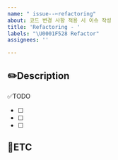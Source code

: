```yaml
---
name: " issue--✂️refactoring"
about: 코드 변경 사항 적용 시 이슈 작성
title: 'Refactoring - '
labels: "\U0001F528 Refactor"
assignees: ''

---
```


✏️Description
-
<!--코드 수정 및 리팩토링에 관련된 이슈 설명-->

✅TODO
- [ ] <!-- todo -->
- [ ] <!-- todo -->
- [ ] <!-- todo -->

🐾ETC
-
